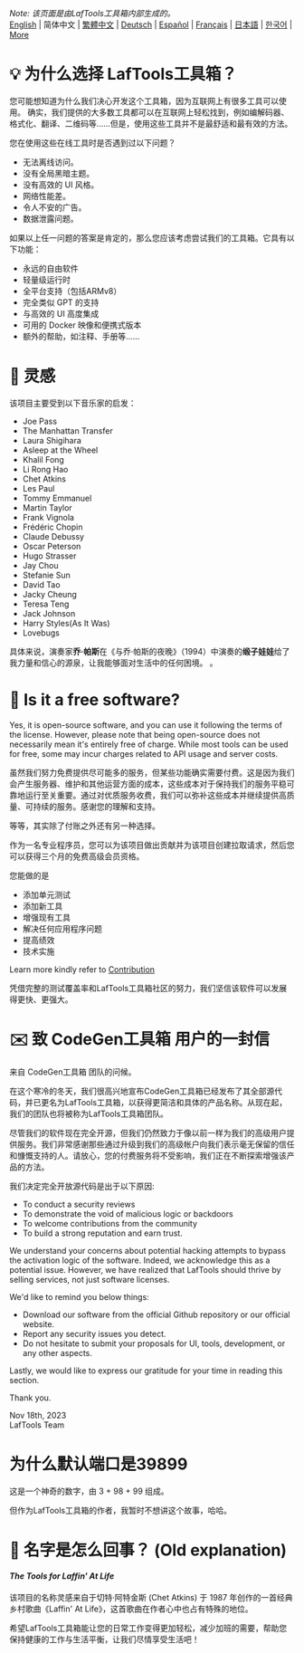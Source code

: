 <i>Note: 该页面是由LafTools工具箱内部生成的。</i> <br/> [English](/docs/en_US/FAQ.md)  |  简体中文  |  [繁體中文](/docs/zh_HK/FAQ.md)  |  [Deutsch](/docs/de/FAQ.md)  |  [Español](/docs/es/FAQ.md)  |  [Français](/docs/fr/FAQ.md)  |  [日本語](/docs/ja/FAQ.md)  |  [한국어](/docs/ko/FAQ.md) | [More](/docs/) <br/>

# 💡 为什么选择 LafTools工具箱？

您可能想知道为什么我们决心开发这个工具箱，因为互联网上有很多工具可以使用。 确实，我们提供的大多数工具都可以在互联网上轻松找到，例如编解码器、格式化、翻译、二维码等……但是，使用这些工具并不是最舒适和最有效的方法。

您在使用这些在线工具时是否遇到过以下问题？

- 无法离线访问。
- 没有全局黑暗主题。
- 没有高效的 UI 风格。
- 网络性能差。
- 令人不安的广告。
- 数据泄露问题。

如果以上任一问题的答案是肯定的，那么您应该考虑尝试我们的工具箱。它具有以下功能：

- 永远的自由软件
- 轻量级运行时
- 全平台支持（包括ARMv8）
- 完全类似 GPT 的支持
- 与高效的 UI 高度集成
- 可用的 Docker 映像和便携式版本
- 额外的帮助，如注释、手册等......

# 🎷 灵感

该项目主要受到以下音乐家的启发：

- Joe Pass
- The Manhattan Transfer
- Laura Shigihara
- Asleep at the Wheel
- Khalil Fong
- Li Rong Hao
- Chet Atkins
- Les Paul
- Tommy Emmanuel
- Martin Taylor
- Frank Vignola
- Frédéric Chopin
- Claude Debussy
- Oscar Peterson
- Hugo Strasser
- Jay Chou
- Stefanie Sun
- David Tao
- Jacky Cheung
- Teresa Teng
- Jack Johnson
- Harry Styles(As It Was)
- Lovebugs

具体来说，演奏家**乔·帕斯**在《与乔·帕斯的夜晚》（1994）中演奏的**缎子娃娃**给了我力量和信心的源泉，让我能够面对生活中的任何困境。 。

# 🙋 Is it a free software?

Yes, it is open-source software, and you can use it following the terms of the license. However, please note that being open-source does not necessarily mean it's entirely free of charge. While most tools can be used for free, some may incur charges related to API usage and server costs.

虽然我们努力免费提供尽可能多的服务，但某些功能确实需要付费。这是因为我们会产生服务器、维护和其他运营方面的成本，这些成本对于保持我们的服务平稳可靠地运行至关重要。通过对优质服务收费，我们可以弥补这些成本并继续提供高质量、可持续的服务。感谢您的理解和支持。

等等，其实除了付账之外还有另一种选择。

作为一名专业程序员，您可以为该项目做出贡献并为该项目创建拉取请求，然后您可以获得三个月的免费高级会员资格。

您能做的是

- 添加单元测试
- 添加新工具
- 增强现有工具
- 解决任何应用程序问题
- 提高绩效
- 技术实施

Learn more kindly refer to [Contribution](CONTRIBUTION.md)

凭借完整的测试覆盖率和LafTools工具箱社区的努力，我们坚信该软件可以发展得更快、更强大。

# ✉️ 致 CodeGen工具箱 用户的一封信

来自 CodeGen工具箱 团队的问候。

在这个寒冷的冬天，我们很高兴地宣布CodeGen工具箱已经发布了其全部源代码，并已更名为LafTools工具箱，以获得更简洁和具体的产品名称。从现在起，我们的团队也将被称为LafTools工具箱团队。

尽管我们的软件现在完全开源，但我们仍然致力于像以前一样为我们的高级用户提供服务。我们非常感谢那些通过升级到我们的高级帐户向我们表示毫无保留的信任和慷慨支持的人。请放心，您的付费服务将不受影响，我们正在不断探索增强该产品的方法。

我们决定完全开放源代码是出于以下原因:

- To conduct a security reviews
- To demonstrate the void of malicious logic or backdoors
- To welcome contributions from the community
- To build a strong reputation and earn trust.

We understand your concerns about potential hacking attempts to bypass the activation logic of the software. Indeed, we acknowledge this as a potential issue. However, we have realized that LafTools should thrive by selling services, not just software licenses.

We'd like to remind you below things:

- Download our software from the official Github repository or our official website.
- Report any security issues you detect.
- Do not hesitate to submit your proposals for UI, tools, development, or any other aspects.

Lastly, we would like to express our gratitude for your time in reading this section.

Thank you.

Nov 18th, 2023  
LafTools Team

# 为什么默认端口是39899

这是一个神奇的数字，由 3 + 98 + 99 组成。

但作为LafTools工具箱的作者，我暂时不想讲这个故事，哈哈。

# 🌱 名字是怎么回事？ (Old explanation)

#### _The Tools for Laffin' At Life_

该项目的名称灵感来自于切特·阿特金斯 (Chet Atkins) 于 1987 年创作的一首经典乡村歌曲《Laffin' At Life》，这首歌曲在作者心中也占有特殊的地位。

希望LafTools工具箱能让您的日常工作变得更加轻松，减少加班的需要，帮助您保持健康的工作与生活平衡，让我们尽情享受生活吧！
